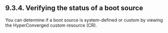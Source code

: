 ## 9.3.4. Verifying the status of a boot source

You can determine if a boot source is system-defined or custom by viewing the HyperConverged custom resource (CR).

